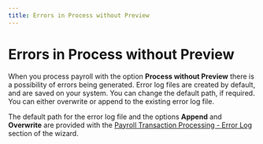 ```yaml
---
title: Errors in Process without Preview
---
```


# Errors in Process without Preview


When you process payroll with the option **Process 
 without Preview** there is a possibility of errors being generated.  Error log files are created by default, and are saved on your system.  You can change the default path, if required. You can either overwrite  or append to the existing error log file.


The default path for the error log file and the options **Append**  and **Overwrite** are provided with  the [Payroll  Transaction Processing - Error Log ]({{site.prl_baseurl}}/misc/payroll_transaction_processing_error_log_file_ptp.html)section of the wizard.
